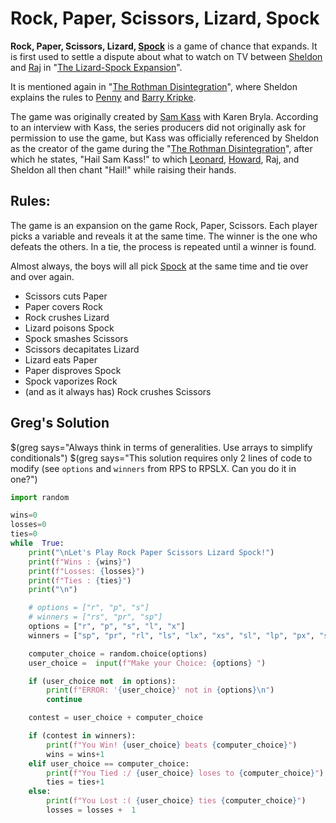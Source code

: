 # Rock, Paper, Scissors, Lizard, Spock

**Rock, Paper, Scissors, Lizard,  [Spock](https://bigbangtheory.fandom.com/wiki/Spock "Spock")** is a game of chance that expands. It is first used to settle a dispute about what to watch on TV between [Sheldon](https://bigbangtheory.fandom.com/wiki/Sheldon "Sheldon") and [Raj](https://bigbangtheory.fandom.com/wiki/Raj "Raj") in "[The Lizard-Spock Expansion](https://bigbangtheory.fandom.com/wiki/The_Lizard-Spock_Expansion "The Lizard-Spock Expansion")".

It is mentioned again in "[The Rothman Disintegration](https://bigbangtheory.fandom.com/wiki/The_Rothman_Disintegration "The Rothman Disintegration")", where Sheldon explains the rules to  [Penny](https://bigbangtheory.fandom.com/wiki/Penny "Penny")  and  [Barry Kripke](https://bigbangtheory.fandom.com/wiki/Barry_Kripke "Barry Kripke").

The game was originally created by  [Sam Kass](https://bigbangtheory.fandom.com/wiki/Sam_Kass "Sam Kass")  with Karen Bryla. According to an interview with Kass, the series producers did not originally ask for permission to use the game, but Kass was officially referenced by Sheldon as the creator of the game during the "[The Rothman Disintegration](https://bigbangtheory.fandom.com/wiki/The_Rothman_Disintegration "The Rothman Disintegration")", after which he states, "Hail Sam Kass!" to which  [Leonard](https://bigbangtheory.fandom.com/wiki/Leonard "Leonard"),  [Howard](https://bigbangtheory.fandom.com/wiki/Howard "Howard"), Raj, and Sheldon all then chant "Hail!" while raising their hands.

## Rules:

The game is an expansion on the game Rock, Paper, Scissors. Each player picks a variable and reveals it at the same time. The winner is the one who defeats the others. In a tie, the process is repeated until a winner is found.

Almost always, the boys will all pick  [Spock](https://bigbangtheory.fandom.com/wiki/Spock "Spock")  at the same time and tie over and over again.

* Scissors cuts Paper
* Paper covers Rock
* Rock crushes Lizard
* Lizard poisons Spock
* Spock smashes Scissors
* Scissors decapitates Lizard
* Lizard eats Paper
* Paper disproves Spock
* Spock vaporizes Rock
* (and as it always has) Rock crushes Scissors

## Greg's Solution

$(greg says="Always think in terms of generalities. Use arrays to simplify conditionals")
$(greg says="This solution requires only 2 lines of code to modify (see `options` and `winners` from RPS to RPSLX. Can you do it in one?")

```python
import random

wins=0
losses=0
ties=0
while  True:
	print("\nLet's Play Rock Paper Scissors Lizard Spock!")
	print(f"Wins : {wins}")
	print(f"Losses: {losses}")
	print(f"Ties : {ties}")
	print("\n")

	# options = ["r", "p", "s"]
	# winners = ["rs", "pr", "sp"]
	options = ["r", "p", "s", "l", "x"]
	winners = ["sp", "pr", "rl", "ls", "lx", "xs", "sl", "lp", "px", "sr", "rs"]

	computer_choice = random.choice(options)
	user_choice =  input(f"Make your Choice: {options} ")

	if (user_choice not  in options):
		print(f"ERROR: '{user_choice}' not in {options}\n")
		continue

	contest = user_choice + computer_choice

	if (contest in winners):
		print(f"You Win! {user_choice} beats {computer_choice}")
		wins = wins+1
	elif user_choice == computer_choice:
		print(f"You Tied :/ {user_choice} loses to {computer_choice}")
		ties = ties+1
	else:
		print(f"You Lost :( {user_choice} ties {computer_choice}")
		losses = losses +  1
```
<!--stackedit_data:
eyJoaXN0b3J5IjpbLTQ3Mjg1MjU2OCwtMjEzNjAyMTAxLC0xOD
Q1MTg1MjkyLC05NjQ5MjI3ODcsLTEyNDA3MjY4NTFdfQ==
-->